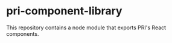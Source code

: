 # pri-component-library
This repository contains a node module that exports PRI's React components.
